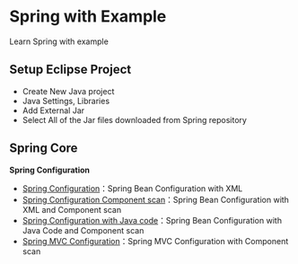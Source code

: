 Spring with Example
=====================

Learn Spring with example  


## Setup Eclipse Project

* Create New Java project
* Java Settings, Libraries 
* Add External Jar  
* Select All of the Jar files downloaded from Spring repository



## Spring Core

**Spring Configuration**

- [Spring Configuration](https://github.com/arifrajib/Spring-with-example/tree/master/Spring-core-xml-configuration)：Spring Bean Configuration with XML
- [Spring Configuration Component scan](https://github.com/arifrajib/Spring-with-example/tree/master/Spring-core-xml-config-component-scan)：Spring Bean Configuration with XML and Component scan
- [Spring Configuration with Java code](https://github.com/arifrajib/Spring-with-example/tree/master/Spring-core-java-config)：Spring Bean Configuration with Java Code and Component scan
- [Spring MVC Configuration](https://github.com/arifrajib/Spring-with-example/tree/master/Spring-mvc-configuration)：Spring MVC Configuration with Component scan

